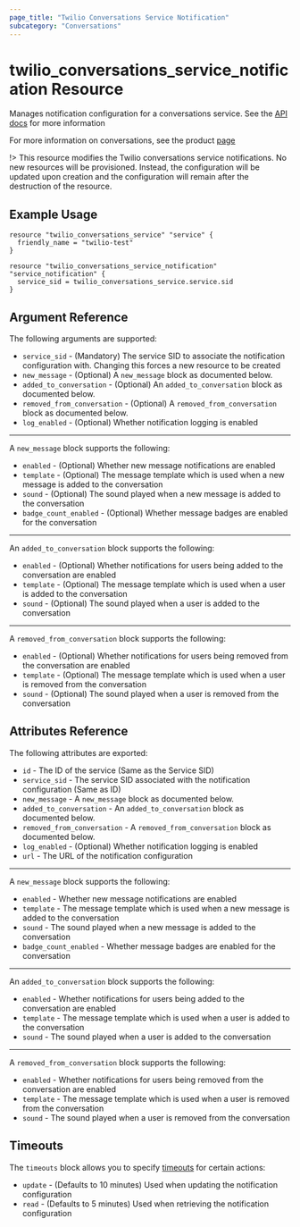 ```yaml
---
page_title: "Twilio Conversations Service Notification"
subcategory: "Conversations"
---
```


# twilio_conversations_service_notification Resource

Manages notification configuration for a conversations service. See the [API docs](https://www.twilio.com/docs/conversations/api/service-notification-resource) for more information

For more information on conversations, see the product [page](https://www.twilio.com/conversations)

!> This resource modifies the Twilio conversations service notifications. No new resources will be provisioned. Instead, the configuration will be updated upon creation and the configuration will remain after the destruction of the resource.

## Example Usage

```hcl
resource "twilio_conversations_service" "service" {
  friendly_name = "twilio-test"
}

resource "twilio_conversations_service_notification" "service_notification" {
  service_sid = twilio_conversations_service.service.sid
}
```

## Argument Reference

The following arguments are supported:

- `service_sid` - (Mandatory) The service SID to associate the notification configuration with. Changing this forces a new resource to be created
- `new_message` - (Optional) A `new_message` block as documented below.
- `added_to_conversation` - (Optional) An `added_to_conversation` block as documented below.
- `removed_from_conversation` - (Optional) A `removed_from_conversation` block as documented below.
- `log_enabled` - (Optional) Whether notification logging is enabled

---

A `new_message` block supports the following:

- `enabled` - (Optional) Whether new message notifications are enabled
- `template` - (Optional) The message template which is used when a new message is added to the conversation
- `sound` - (Optional) The sound played when a new message is added to the conversation
- `badge_count_enabled` - (Optional) Whether message badges are enabled for the conversation

---

An `added_to_conversation` block supports the following:

- `enabled` - (Optional) Whether notifications for users being added to the conversation are enabled
- `template` - (Optional) The message template which is used when a user is added to the conversation
- `sound` - (Optional) The sound played when a user is added to the conversation

---

A `removed_from_conversation` block supports the following:

- `enabled` - (Optional) Whether notifications for users being removed from the conversation are enabled
- `template` - (Optional) The message template which is used when a user is removed from the conversation
- `sound` - (Optional) The sound played when a user is removed from the conversation

## Attributes Reference

The following attributes are exported:

- `id` - The ID of the service (Same as the Service SID)
- `service_sid` - The service SID associated with the notification configuration (Same as ID)
- `new_message` - A `new_message` block as documented below.
- `added_to_conversation` - An `added_to_conversation` block as documented below.
- `removed_from_conversation` - A `removed_from_conversation` block as documented below.
- `log_enabled` - (Optional) Whether notification logging is enabled
- `url` - The URL of the notification configuration

---

A `new_message` block supports the following:

- `enabled` - Whether new message notifications are enabled
- `template` - The message template which is used when a new message is added to the conversation
- `sound` - The sound played when a new message is added to the conversation
- `badge_count_enabled` - Whether message badges are enabled for the conversation

---

An `added_to_conversation` block supports the following:

- `enabled` - Whether notifications for users being added to the conversation are enabled
- `template` - The message template which is used when a user is added to the conversation
- `sound` - The sound played when a user is added to the conversation

---

A `removed_from_conversation` block supports the following:

- `enabled` - Whether notifications for users being removed from the conversation are enabled
- `template` - The message template which is used when a user is removed from the conversation
- `sound` - The sound played when a user is removed from the conversation

## Timeouts

The `timeouts` block allows you to specify [timeouts](https://www.terraform.io/docs/configuration/resources.html#timeouts) for certain actions:

- `update` - (Defaults to 10 minutes) Used when updating the notification configuration
- `read` - (Defaults to 5 minutes) Used when retrieving the notification configuration
